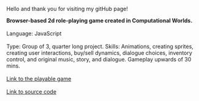 Hello and thank you for visiting my gitHub page!

**Browser-based 2d role-playing game created in Computational Worlds.**
<br><br>
Language: JavaScript 
<br><br>
Type: Group of 3, quarter long project. 
Skills: Animations, creating sprites, creating user interactions, buy/sell dynamics, dialogue choices, 
inventory control, and original music, story, and dialogue. Gameplay upwards of 30 mins. 
<br><br>
 <a href="https://audreyeg.github.io/CompWorlds/">Link to the playable game</a> 
 <br><br>
 <a href="https://github.com/audreyeg/CompWorlds">Link to source code</a> 
 


